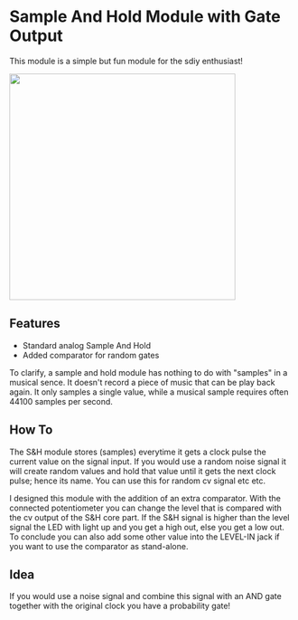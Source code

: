 # Sample And Hold Module with Gate Output

This module is a simple but fun module for the sdiy enthusiast!

<img src="https://raw.githubusercontent.com/PierreIsCoding/sdiy/main/Sample_And_Hold/images/20210829_091957.jpg" width="400" />

## Features
* Standard analog Sample And Hold
* Added comparator for random gates

To clarify, a sample and hold module has nothing to do with "samples" in a musical sence. It doesn't record a piece of music that can be play back again. It only samples a single value, while a musical sample requires often 44100 samples per second. 

## How To
The S&H module stores (samples) everytime it gets a clock pulse the current value on the signal input. If you would use a random noise signal it will create random values and hold that value until it gets the next clock pulse; hence its name. You can use this for random cv signal etc etc.

I designed this module with the addition of an extra comparator. With the connected potentiometer you can change the level that is compared with the cv output of the S&H core part. If the S&H signal is higher than the level signal the LED with light up and you get a high out, else you get a low out. To conclude you can also add some other value into the LEVEL-IN jack if you want to use the comparator as stand-alone.

## Idea
If you would use a noise signal and combine this signal with an AND gate together with the original clock you have a probability gate! 

